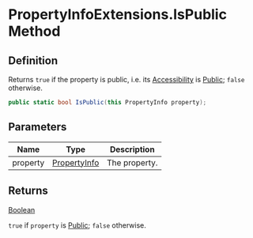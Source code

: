 # PropertyInfoExtensions.IsPublic Method
## Definition

Returns `true` if the property is public, i.e. its [Accessibility](MrKWatkins.Reflection.Accessibility.md) is [Public](MrKWatkins.Reflection.Accessibility.md#fields); `false` otherwise.

```c#
public static bool IsPublic(this PropertyInfo property);
```

## Parameters

| Name | Type | Description |
| ---- | ---- | ----------- |
| property | [PropertyInfo](https://learn.microsoft.com/en-gb/dotnet/api/System.Reflection.PropertyInfo) | The property. |

## Returns

[Boolean](https://learn.microsoft.com/en-gb/dotnet/api/System.Boolean)

`true` if `property` is [Public](MrKWatkins.Reflection.Accessibility.md#fields); `false` otherwise.

